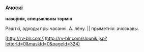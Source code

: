 ### Ачоскі
**назоўнік, спецыяльны тэрмін**

Рэшткі, адходы пры часанні. А. лёну. || прыметнік: ачоскавы.

<a rel="author">[http://rv-blr.com/](http://rv-blr.com/slounik.jsp?letterId=0&maskId=0&pageId=324)</a>
